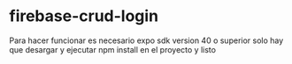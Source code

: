 # firebase-crud-login
Para hacer funcionar es necesario expo sdk version 40 o superior
solo hay que desargar y ejecutar npm install en el proyecto y listo
